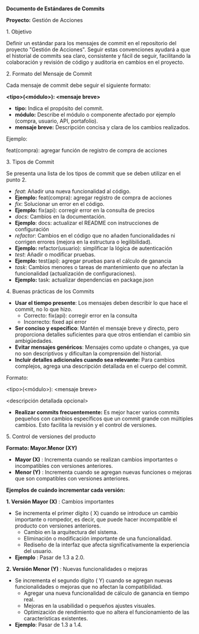 **Documento de Estándares de Commits**

**Proyecto:** Gestión de Acciones

1\. Objetivo

Definir un estándar para los mensajes de commit en el repositorio del proyecto "Gestión de Acciones". Seguir estas convenciones ayudará a que el historial de commits sea claro, consistente y fácil de seguir, facilitando la colaboración y revisión de código y auditoria en cambios en el proyecto.

2\. Formato del Mensaje de Commit

Cada mensaje de commit debe seguir el siguiente formato:

**&lt;tipo&gt;(&lt;módulo&gt;): &lt;mensaje breve&gt;**

- **tipo:** Indica el propósito del commit.
- **módulo:** Describe el módulo o componente afectado por ejemplo (compra, usuario, API, portafolio).
- **mensaje breve:** Descripción concisa y clara de los cambios realizados.

Ejemplo:

feat(compra): agregar función de registro de compra de acciones

3\. Tipos de Commit

Se presenta una lista de los tipos de commit que se deben utilizar en el punto 2.

- _feat_: Añadir una nueva funcionalidad al código.
- **Ejemplo:** feat(compra): agregar registro de compra de acciones
- _fix_: Solucionar un error en el código.
- **Ejemplo:** fix(api): corregir error en la consulta de precios
- _docs_: Cambios en la documentación.
- **Ejemplo**: docs: actualizar el README con instrucciones de configuración
- _refactor_: Cambios en el código que no añaden funcionalidades ni corrigen errores (mejora en la estructura o legilibilidad).
- **Ejemplo:** refactor(usuario): simplificar la lógica de autenticación
- _test_: Añadir o modificar pruebas.
- **Ejemplo:** test(api): agregar pruebas para el cálculo de ganancia
- _task_: Cambios menores o tareas de mantenimiento que no afectan la funcionalidad (actualización de configuraciones).
- **Ejemplo:** task: actualizar dependencias en package.json

4\. Buenas prácticas de los Commits

- **Usar el tiempo presente**: Los mensajes deben describir lo que hace el commit, no lo que hizo.
  - Correcto: fix(api): corregir error en la consulta
  - Incorrecto: fixed api error
- **Ser conciso y especifico**: Mantén el mensaje breve y directo, pero proporciona detalles suficientes para que otros entiendan el cambio sin ambigüedades.
- **Evitar mensajes genéricos**: Mensajes como update o changes, ya que no son descriptivos y dificultan la comprensión del historial.
- **Incluir detalles adicionales cuando sea relevante:** Para cambios complejos, agrega una descripción detallada en el cuerpo del commit.

Formato:

&lt;tipo&gt;(&lt;módulo&gt;): &lt;mensaje breve&gt;

&lt;descripción detallada opcional&gt;

- **Realizar commits frecuentemente:** Es mejor hacer varios commits pequeños con cambios específicos que un commit grande con múltiples cambios. Esto facilita la revisión y el control de versiones.

5\. Control de versiones del producto

**Formato: Mayor.Menor (XY)**

- **Mayor (X)** : Incrementa cuando se realizan cambios importantes o incompatibles con versiones anteriores.
- **Menor (Y)** : Incrementa cuando se agregan nuevas funciones o mejoras que son compatibles con versiones anteriores.

**Ejemplos de cuándo incrementar cada versión:**

**1\. Versión Mayor (X)** : Cambios importantes

- Se incrementa el primer dígito ( X) cuando se introduce un cambio importante o rompedor, es decir, que puede hacer incompatible el producto con versiones anteriores.
  - Cambio en la arquitectura del sistema.
  - Eliminación o modificación importante de una funcionalidad.
  - Rediseño de la interfaz que afecta significativamente la experiencia del usuario.
- **Ejemplo** : Pasar de 1.3 a 2.0.

**2\. Versión Menor (Y)** : Nuevas funcionalidades o mejoras

- Se incrementa el segundo dígito ( Y) cuando se agregan nuevas funcionalidades o mejoras que no afectan la compatibilidad.
  - Agregar una nueva funcionalidad de cálculo de ganancia en tiempo real.
  - Mejoras en la usabilidad o pequeños ajustes visuales.
  - Optimización de rendimiento que no altera el funcionamiento de las características existentes.
- **Ejemplo**: Pasar de 1.3 a 1.4.